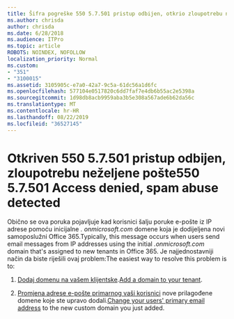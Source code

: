 ```yaml
---
title: Šifra pogreške 550 5.7.501 pristup odbijen, otkrio zloupotrebu neželjene pošte
ms.author: chrisda
author: chrisda
ms.date: 6/28/2018
ms.audience: ITPro
ms.topic: article
ROBOTS: NOINDEX, NOFOLLOW
localization_priority: Normal
ms.custom:
- "351"
- "3100015"
ms.assetid: 3105905c-e7a0-42a7-9c5a-61dc56a1d6fc
ms.openlocfilehash: 577104e0517820c6dd7faf7e4db6b55ac2e5398a
ms.sourcegitcommit: 1d98db8acb9959aba3b5e308a567ade6b62da56c
ms.translationtype: MT
ms.contentlocale: hr-HR
ms.lasthandoff: 08/22/2019
ms.locfileid: "36527145"
---
```

# <a name="550-57501-access-denied-spam-abuse-detected"></a><span data-ttu-id="f42ae-102">Otkriven 550 5.7.501 pristup odbijen, zloupotrebu neželjene pošte</span><span class="sxs-lookup"><span data-stu-id="f42ae-102">550 5.7.501 Access denied, spam abuse detected</span></span>

<span data-ttu-id="f42ae-103">Obično se ova poruka pojavljuje kad korisnici šalju poruke e-pošte iz IP adrese pomoću inicijalne *. onmicrosoft.com* domene koja je dodijeljena novi samoposlužni Office 365.</span><span class="sxs-lookup"><span data-stu-id="f42ae-103">Typically, this message occurs when users send email messages from IP addresses using the initial *.onmicrosoft.com* domain that's assigned to new tenants in Office 365.</span></span> <span data-ttu-id="f42ae-104">Je najjednostavniji način da biste riješili ovaj problem:</span><span class="sxs-lookup"><span data-stu-id="f42ae-104">The easiest way to resolve this problem is to:</span></span>

1. <span data-ttu-id="f42ae-105">[Dodaj domenu na vašem klijentske](https://support.office.com/article/6383f56d-3d09-4dcb-9b41-b5f5a5efd611.aspx).</span><span class="sxs-lookup"><span data-stu-id="f42ae-105">[Add a domain to your tenant](https://support.office.com/article/6383f56d-3d09-4dcb-9b41-b5f5a5efd611.aspx).</span></span>

2. <span data-ttu-id="f42ae-106">[Promjena adrese e-pošte primarnog vaši korisnici](https://support.office.com/article/fb5ac074-e203-4e1f-9843-b9d1a3e03297.aspx) nove prilagođene domene koje ste upravo dodali.</span><span class="sxs-lookup"><span data-stu-id="f42ae-106">[Change your users' primary email address](https://support.office.com/article/fb5ac074-e203-4e1f-9843-b9d1a3e03297.aspx) to the new custom domain you just added.</span></span>
